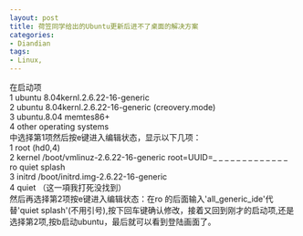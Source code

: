 ```yaml
---
layout: post
title: 荷笠同学给出的Ubuntu更新后进不了桌面的解决方案
categories:
- Diandian
tags:
- Linux, 
---
```

在启动项
<br />1 ubuntu 8.04kernl.2.6.22-16-generic
<br />2 ubuntu 8.04kernl.2.6.22-16-generic (creovery.mode)
<br />3 ubuntu.8.04 memtes86+
<br />4 other operating systems
<br />中选择第1项然后按e键进入编辑状态，显示以下几项：
<br />1 root (hd0,4)
<br />2 kernel /boot/vmlinuz-2.6.22-16-generic root=UUID=_ _ _ _ _ _ _ _ _ _ _ _ _ ro quiet splash
<br />3 initrd /boot/initrd.img-2.6.22-16-generic
<br />4 quiet （这一項我打死没找到）
<br /> 然后再选择第2项按e键进入编辑状态：在ro 的后面输入'all_generic_ide'代替'quiet splash'(不用引号),按下回车键确认修改，接着又回到刚才的启动项,还是选择第2项,按b启动ubuntu，最后就可以看到登陆画面了。